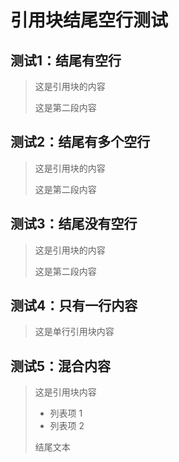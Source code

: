 # 引用块结尾空行测试

## 测试1：结尾有空行

> 这是引用块的内容
> 
> 这是第二段内容
> 

## 测试2：结尾有多个空行

> 这是引用块的内容
> 
> 这是第二段内容
> 
> 
> 

## 测试3：结尾没有空行

> 这是引用块的内容
> 
> 这是第二段内容

## 测试4：只有一行内容

> 这是单行引用块内容
> 

## 测试5：混合内容

> 这是引用块内容
> 
> - 列表项 1
> - 列表项 2
> 
> 结尾文本
> 
> 
